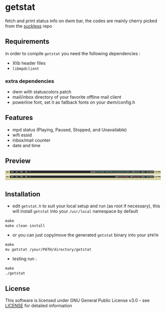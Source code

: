 # getstat

fetch and print status info on dwm bar, the codes are mainly cherry picked from the [suckless](https://dwm.suckless.org/dwmstatus/) repo

## Requirements
in order to compile `getstat` you need the following dependencies :
- Xlib header files  
- `libmpdclient`

### extra dependencies
- dwm with statuscolors patch
- mail/inbox directory of your favorite offline mail client
- powerline font, set it as fallback fonts on your dwm/config.h

## Features
- mpd status (Playing, Paused, Stopped, and Unavailable)
- wifi essid
- inbox/mail counter
- date and time

## Preview
![getstatpreview](img/prev1.png)
![getstatpreview](img/prev2.png)

## Installation
- edit `getstat.h` to suit your local setup and run (as root if necessary), this will install `getstat` into your `/usr/local` namespace by default
```
make
make clean install     
```

- or you can just copy/move the generated `getstat` binary into your `$PATH`
```
make
mv getstat /your/PATH/directory/getstat
```

- testing run :
```
make
./getstat
```


## License
This software is licensed under GNU General Public License v3.0 - see [LICENSE](LICENSE) for detailed information


